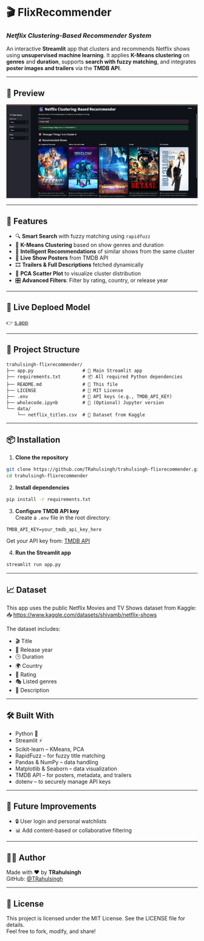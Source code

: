 # 🎬 FlixRecommender  
### *Netflix Clustering-Based Recommender System*

An interactive **Streamlit** app that clusters and recommends Netflix shows using **unsupervised machine learning**. It applies **K-Means clustering** on **genres** and **duration**, supports **search with fuzzy matching**, and integrates **poster images and trailers** via the **TMDB API**.

---

## 📸 Preview

![App Screenshot](./data/output.png)  

---

## 🚀 Features

- 🔍 **Smart Search** with fuzzy matching using `rapidfuzz`
- 🎯 **K-Means Clustering** based on show genres and duration
- 🤖 **Intelligent Recommendations** of similar shows from the same cluster
- 📸 **Live Show Posters** from TMDB API
- 🎞️ **Trailers & Full Descriptions** fetched dynamically
- 🧪 **PCA Scatter Plot** to visualize cluster distribution
- 🎛️ **Advanced Filters**: Filter by rating, country, or release year

---

## 🚀 Live Deploed Model

👉 [s.app](https://flixrecommender.streamlit.app/)

---

## 📁 Project Structure

```
trahulsingh-flixrecommender/
├── app.py                  # 🎯 Main Streamlit app
├── requirements.txt        # 📦 All required Python dependencies
├── README.md               # 📘 This file
├── LICENSE                 # 📄 MIT License
├── .env                    # 🔐 API keys (e.g., TMDB_API_KEY)
├── wholecode.ipynb         # 📓 (Optional) Jupyter version
└── data/
    └── netflix_titles.csv  # 📄 Dataset from Kaggle
```

---

## 📦 Installation

1. **Clone the repository**  
```bash
git clone https://github.com/TRahulsingh/trahulsingh-flixrecommender.git
cd trahulsingh-flixrecommender
```

2. **Install dependencies**
```bash
pip install -r requirements.txt
```

3. **Configure TMDB API key**  
Create a `.env` file in the root directory:

```
TMDB_API_KEY=your_tmdb_api_key_here
```

Get your API key from: [TMDB API](https://www.themoviedb.org/documentation/api)

4. **Run the Streamlit app**
```bash
streamlit run app.py
```

---

## 📈 Dataset

This app uses the public Netflix Movies and TV Shows dataset from Kaggle:  
📥 https://www.kaggle.com/datasets/shivamb/netflix-shows

The dataset includes:
- 🎬 Title
- 📅 Release year
- 🕒 Duration
- 🌍 Country
- 🔞 Rating
- 🎭 Listed genres
- 📝 Description

---

## 🛠 Built With

- Python 🐍  
- Streamlit ⚡  
- Scikit-learn – KMeans, PCA  
- RapidFuzz – for fuzzy title matching  
- Pandas & NumPy – data handling  
- Matplotlib & Seaborn – data visualization  
- TMDB API – for posters, metadata, and trailers  
- dotenv – to securely manage API keys  

---

## 🧠 Future Improvements

- 🔒 User login and personal watchlists  
- 📊 Add content-based or collaborative filtering  

---

## 🧑‍💻 Author

Made with ❤️ by **TRahulsingh**  
GitHub: [@TRahulsingh](https://github.com/TRahulsingh)  

---

## 📄 License

This project is licensed under the MIT License. See the LICENSE file for details.  
Feel free to fork, modify, and share!
